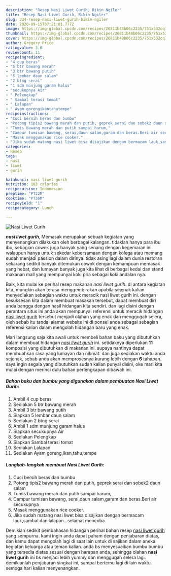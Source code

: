 ```yaml
---
description: "Resep Nasi Liwet Gurih, Bikin Ngiler"
title: "Resep Nasi Liwet Gurih, Bikin Ngiler"
slug: 334-resep-nasi-liwet-gurih-bikin-ngiler
date: 2020-09-15T07:21:01.777Z
image: https://img-global.cpcdn.com/recipes/26811b48b06c2235/751x532cq70/nasi-liwet-gurih-foto-resep-utama.jpg
thumbnail: https://img-global.cpcdn.com/recipes/26811b48b06c2235/751x532cq70/nasi-liwet-gurih-foto-resep-utama.jpg
cover: https://img-global.cpcdn.com/recipes/26811b48b06c2235/751x532cq70/nasi-liwet-gurih-foto-resep-utama.jpg
author: Gregory Price
ratingvalue: 3.6
reviewcount: 11
recipeingredient:
- "4 cup beras"
- "5 btr bawang merah"
- "3 btr bawang putih"
- "5 lembar daun salam"
- "2 btng serai"
- "1 sdm munjung garam halus"
- "secukupnya Air"
- " Pelengkap"
- " Sambal terasi tomat"
- " Lalapan"
- " Ayam gorengikantahutempe"
recipeinstructions:
- "Cuci bersih beras dan bumbu"
- "Potong tipis2 bawang merah dan putih, geprek serai dan sobek2 daun salam"
- "Tumis bawang merah dan putih sampai harum,"
- "Campur tumisan bawang, serai,daun salam,garam dan beras.Beri air secukupnya"
- "Masak menggunakan rice cooker."
- "Jika sudah matang nasi liwet bisa disajikan dengan bermacam lauk,sambal dan lalapan...selamat mencoba"
categories:
- Resep
tags:
- nasi
- liwet
- gurih

katakunci: nasi liwet gurih 
nutrition: 103 calories
recipecuisine: Indonesian
preptime: "PT22M"
cooktime: "PT36M"
recipeyield: "1"
recipecategory: Lunch

---
```



![Nasi Liwet Gurih](https://img-global.cpcdn.com/recipes/26811b48b06c2235/751x532cq70/nasi-liwet-gurih-foto-resep-utama.jpg)

<b><i>nasi liwet gurih</i></b>, Memasak merupakan sebuah kegiatan yang menyenangkan dilakukan oleh berbagai kalangan. tidaklah hanya para ibu ibu, sebagian cowok juga banyak yang senang dengan kegemaran ini. walaupun hanya untuk sekedar kebersamaan dengan kolega atau memang sudah menjadi passion dalam dirinya. tidak asing lagi dalam dunia restoran sekarang sedikit banyak ditemukan cowok dengan kemampuan memasak yang hebat, dan lumayan banyak juga kita lihat di berbagai kedai dan stand makanan mall yang mempunyai koki pria sebagai koki andalan nya.



Baik, kita mulai ke perihal resep makanan <i>nasi liwet gurih</i>. di antara kegiatan kita, mungkin akan terasa menggembirakan apabila sejenak kalian menyediakan sebagian waktu untuk meracik nasi liwet gurih ini. dengan kesuksesan kita dalam membuat masakan tersebut, dapat membuat diri anda bangga dengan hasil hidangan kita sendiri. dan lagi disini dengan perantara situs ini anda akan mempunyai referensi untuk meracik hidangan <u>nasi liwet gurih</u> tersebut menjadi olahan yang enak dan menggugah selera, oleh sebab itu tandai alamat website ini di ponsel anda sebagai sebagian referensi kalian dalam mengolah hidangan baru yang enak.


Mari langsung saja kita awali untuk membeli bahan baku yang dibutuhkan dalam membuat hidangan <u><i>nasi liwet gurih</i></u> ini. setidaknya diperlukan <b>11</b> komposisi yang dibutuhkan di makanan ini. supaya nantinya dapat membuahkan rasa yang lumayan dan nikmat. dan juga sediakan waktu anda sejenak, sebab anda akan memprosesnya kurang lebih dengan <b>6</b> tahapan. saya ingin segala yang dibutuhkan sudah kalian punyai disini, oke mari kita mulai dengan merinci dulu bahan perlengkapan dibawah ini.

<!--inarticleads1-->

##### Bahan baku dan bumbu yang digunakan dalam pembuatan Nasi Liwet Gurih:

1. Ambil 4 cup beras
1. Sediakan 5 btr bawang merah
1. Ambil 3 btr bawang putih
1. Siapkan 5 lembar daun salam
1. Sediakan 2 btng serai
1. Ambil 1 sdm munjung garam halus
1. Siapkan secukupnya Air
1. Sediakan  Pelengkap
1. Siapkan  Sambal terasi tomat
1. Sediakan  Lalapan
1. Sediakan  Ayam goreng,ikan,tahu,tempe




<!--inarticleads2-->

##### Langkah-langkah membuat Nasi Liwet Gurih:

1. Cuci bersih beras dan bumbu
1. Potong tipis2 bawang merah dan putih, geprek serai dan sobek2 daun salam
1. Tumis bawang merah dan putih sampai harum,
1. Campur tumisan bawang, serai,daun salam,garam dan beras.Beri air secukupnya
1. Masak menggunakan rice cooker.
1. Jika sudah matang nasi liwet bisa disajikan dengan bermacam lauk,sambal dan lalapan...selamat mencoba




Demikian sedikit pembahasan hidangan perihal bahan resep <u>nasi liwet gurih</u> yang sempurna. kami ingin anda dapat paham dengan penjabaran diatas, dan kamu dapat mengolah lagi di saat lain untuk di sajikan dalam aneka kegiatan keluarga atau teman kalian. anda bs menyesuaikan bumbu bumbu yang tersedia diatas sesuai dengan harapan anda, sehingga olahan <b>nasi liwet gurih</b> ini bs menjadi lebih yummy dan menggugah selera lagi. demikianlah penjabaran singkat ini, sampai bertemu lagi di lain waktu. semoga hari kalian menyenangkan.
